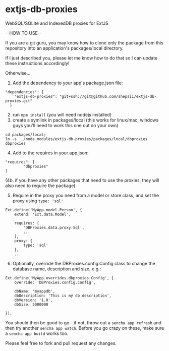 # extjs-db-proxies
WebSQL/SQLite and IndexedDB proxies for ExtJS

--HOW TO USE--

If you are a git guru, you may know how to clone only the package from this repository into an application's packages/local directory.

If I just described you, please let me know how to do that so I can update these instructions accordingly!

Otherwise...

1. Add the dependency to your app's package.json file:
```
"dependencies": {
    "extjs-db-proxies": "git+ssh://git@github.com/shepsii/extjs-db-proxies.git"
  }
```
2. run `npm install` (you will need nodejs installed)
3. create a symlink in packages/local (this works for linux/mac; windows guys you'll need to work this one out on your own)
```
cd packages/local;
ln -s ../node_modules/extjs-db-proxies/packages/local/dbproxies dbproxies
```
4. Add to the requires in your app.json:
```
"requires": [
        "dbproxies"
]
```
(4b. if you have any other packages that need to use the proxies, they will also need to require the package)

5. Require in the proxy you need from a model or store class, and set the proxy using `type: 'sql'`
```
Ext.define('MyApp.model.Person', {
    extend: 'Ext.data.Model',

    requires: [
        'DBProxies.data.proxy.Sql',
        ...
    ],
    proxy: {
        type: 'sql'
    },
    ...
```
6. Optionally, override the DBProxies.config.Config class to change the database name, description and size, e.g.:
```
Ext.define('MyApp.overrides.dbproxies.Config', {
    override: 'DBProxies.config.Config',

    dbName: 'myappdb',
    dbDescription: 'This is my db description',
    dbVersion: '1.0',
    dbSize: 5000000
    
});
```
You should then be good to go - if not, throw out a `sencha app refresh` and then try another `sencha app watch`. Before you go crazy on these, make sure a `sencha app build` works too.

Please feel free to fork and pull request any changes.
